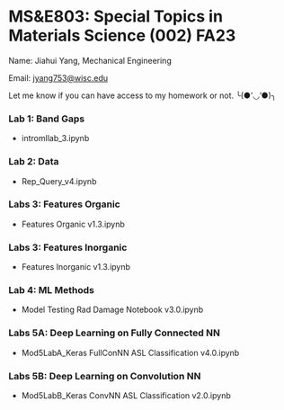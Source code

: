 # MS&E803: Special Topics in Materials Science (002) FA23

Name: Jiahui Yang, Mechanical Engineering

Email: jyang753@wisc.edu

Let me know if you can have access to my homework or not. ╰(●’◡’●)╮

### Lab 1: Band Gaps
- intromllab_3.ipynb

### Lab 2: Data
- Rep_Query_v4.ipynb

### Labs 3: Features Organic
- Features Organic v1.3.ipynb

### Labs 3: Features Inorganic
- Features Inorganic v1.3.ipynb

### Lab 4: ML Methods
- Model Testing Rad Damage Notebook v3.0.ipynb

### Labs 5A: Deep Learning on Fully Connected NN
- Mod5LabA_Keras FullConNN ASL Classification v4.0.ipynb

### Labs 5B: Deep Learning on Convolution NN
- Mod5LabB_Keras ConvNN ASL Classification v2.0.ipynb


